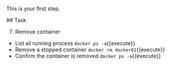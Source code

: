 This is your first step.

## Task

7. Remove container

- List all running process
`docker ps -a`{{execute}}
- Remove a stopped container 
`docker rm docker01`{{execute}}
- Confirm the container is removed
`docker ps -a`{{execute}}